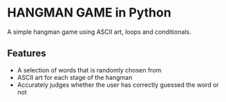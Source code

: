 # HANGMAN GAME in Python

A simple hangman game using ASCII art, loops and conditionals.

## Features

- A selection of words that is randomly chosen from
- ASCII art for each stage of the hangman
- Accurately judges whether the user has correctly guessed the word or not